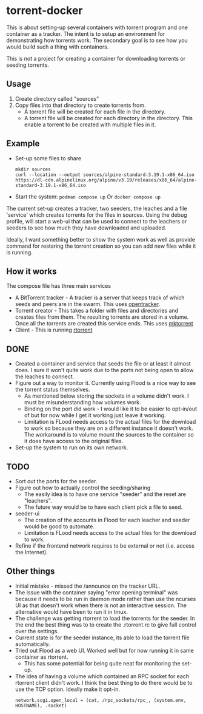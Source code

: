 torrent-docker
==============

This is about setting-up several containers with torrent program and one
container as a tracker. The intent is to setup an environment for demonstrating
how torrents work. The secondary goal is to see how you would build such a
thing with containers.

This is not a project for creating a container for downloading torrents or
seeding torrents.

Usage
-----

1. Create directory called "sources"
2. Copy files into that directory to create torrents from.
    * A torrent file will be created for each file in the directory.
    * A torrent file will be created for each directory in the directory.
      This enable a torrent to be created with multiple files in it.

Example
-------

* Set-up some files to share
    ```
    mkdir sources
    curl --location --output sources/alpine-standard-3.19.1-x86_64.iso https://dl-cdn.alpinelinux.org/alpine/v3.19/releases/x86_64/alpine-standard-3.19.1-x86_64.iso
    ```
* Start the system:
    `podman compose up`
  Or
    `docker compose up`

The current set-up creates a tracker, two seeders, the leaches and a file
'service' which creates torrents for the files in sources. Using the debug
profile, will start a web-ui that can be used to connect to the leachers or
seeders to see how much they have downloaded and uploaded.

Ideally, I want something better to show the system work as well as provide
command for restaring the torrent creation so you can add new files while it
is running.

How it works
------------

The compose file has three main services
- A BitTorrent tracker - A tracker is a server that keeps track of which seeds
  and peers are in the swarm. This uses [opentracker][0].
- Torrent creator - This takes a folder with files and directories and creates
  files from them. The resulting torrents are stored in a volume. Once all the
  torrents are created this service ends. This uses [mktorrent][1]
- Client - This is running [rtorrent][2]

DONE
----
- Created a container and service that seeds the file or at least it almost
  does. I sure it won't quite work due to the ports not being open to allow the
  leaches to connect.
- Figure out a way to monitor it. Currently using Flood is a nice way to see
  the torrent status themselves.
  - As mentioned below storing the sockets in a volume didn't work. I must be
    misunderstanding how volumes work.
  - Binding on the port did work - I would like it to be easier to opt-in/out
    of but for now while I get it working just leave it working.
  - Limitation is FLood needs access to the actual files for the download to
    work so because they are on a different instance it doesn't work.
    The workaround is to volume mount the sources to the container so it does
    have access to the original files.
- Set-up the system to run on its own network.

TODO
----
- Sort out the ports for the seeder.
- Figure out how to actually control the seeding/sharing
    - The easily idea is to have one service "seeder" and the reset are
      "leachers".
    - The future way would be to have each client pick a file to seed.
- seeder-ui
  - The creation of the accounts in Flood for each leacher and seeder would be
    good to automate.
  - Limitation is FLood needs access to the actual files for the download to
    work.
- Refine if the frontend network requires to be external or not (i.e. access
  the Internet).

Other things
------------
- Initial mistake - missed the /announce on the tracker URL.
- The issue with the container saying "error opening terminal" was because it
  needs to be run in daemon mode rather than use the ncurses UI as that doesn't
  work when there is not an interactive session. The alternative would have
  been to run it in tmux.
- The challenge was getting rtorrent to load the torrents for the seeder. In
  the end the best thing was to to create the .rtorrent.rc to give full control
  over the settings.
- Current state is for the seeder instance, its able to load the torrent file
  automatically.
- Tried out Flood as a web UI. Worked well but for now running it in same
  container as rtorrent.
  - This has some potential for being quite neat for monitoring the set-up.
- The idea of having a volume which contained an RPC socket for each rtorrent
  client didn't work. I think the best thing to do there would be to use the 
  TCP option. Ideally make it opt-in.
  ```
  network.scgi.open_local = (cat, /rpc_sockets/rpc_, (system.env, HOSTNAME), .socket)
  ```

[0]: https://erdgeist.org/arts/software/opentracker/
[1]: https://github.com/pobrn/mktorrent
[2]: https://github.com/rakshasa/rtorrent
[3]: https://github.com/jesec/flood